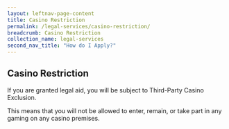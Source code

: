 ```yaml
---
layout: leftnav-page-content
title: Casino Restriction
permalink: /legal-services/casino-restriction/
breadcrumb: Casino Restriction
collection_name: legal-services
second_nav_title: "How do I Apply?"
---
```


Casino Restriction
---

If you are granted legal aid, you will be subject to Third-Party Casino Exclusion. 

This means that you will not be allowed to enter, remain, or take part in any gaming on any casino premises.

